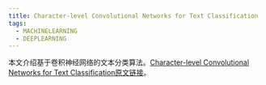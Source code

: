 ```yaml
---
title: Character-level Convolutional Networks for Text Classification
tags:
  - MACHINELEARNING
  - DEEPLEARNING
---
```

本文介绍基于卷积神经网络的文本分类算法。[Character-level Convolutional Networks for Text Classification原文链接](https://arxiv.org/abs/1509.01626)。
<!--more-->
